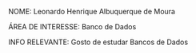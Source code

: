 NOME: Leonardo Henrique Albuquerque de Moura

ÁREA DE INTERESSE: Banco de Dados

INFO RELEVANTE: Gosto de estudar Bancos de Dados
